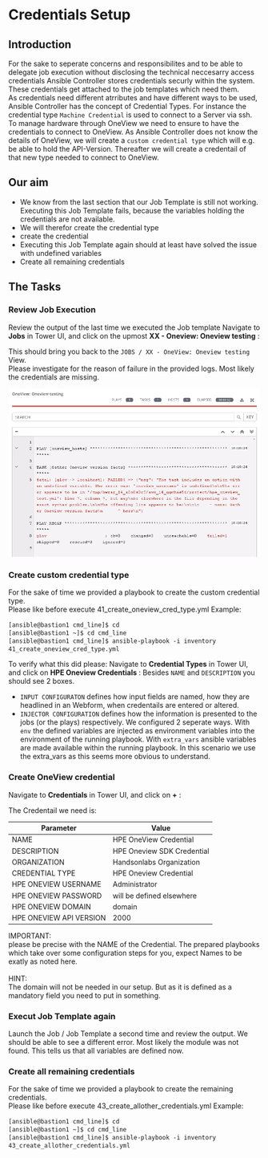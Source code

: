 # Credentials Setup

## Introduction

For the sake to seperate concerns and responsibilites and to be able to delegate job execution without disclosing the technical neccesarry access credentials Ansible Controller stores credentials securly within the system. These credentials get attached to the job templates which need them.<br>
As credentials need different atrributes and have different ways to be used, Ansible Controller has the concept of Credential Types. For instance the credential type `Machine Credential` is used to connect to a Server via ssh.<br>
To manage hardware through OneView we need to ensure to have the credentials to connect to OneView. As Ansible Controller does not know the details of OneView, we will create a `custom credential type` which will e.g. be able to hold the API-Version. Thereafter we will create a credentail of that new type needed to connect to OneView.


## Our aim
- We know from the last section that our Job Template is still not working. Executing this Job Template fails, because the variables holding the credentials are not available.
- We will therefor create the credential type
- create the credential 
- Executing this Job Template again should at least have solved the issue with undefined variables
- Create all remaining credentials 

## The Tasks
### Review Job Execution 
Review the output of the last time we executed the Job template
Navigate to **Jobs** in Tower UI, and click on the upmost **XX - Oneview: Oneview testing** :

This should bring you back to the `JOBS / XX - OneView: Oneview testing` View.<br>
Please investigate for the reason of failure in the provided logs. Most likely the credentials are missing.

![Credentail-Missing](/images/credentials_missing.png)

### Create custom credential type
For the sake of time we provided a playbook to create the custom credential type.<br>
Please like before execute 41_create_oneview_cred_type.yml
Example:
```
[ansible@bastion1 cmd_line]$ cd
[ansible@bastion1 ~]$ cd cmd_line
[ansible@bastion1 cmd_line]$ ansible-playbook -i inventory 41_create_oneview_cred_type.yml
```

To verify what this did please:
Navigate to **Credential Types** in Tower UI, and click on **HPE Oneview Credentials** :
Besides `NAME` and `DESCRIPTION` you should see 2 boxes.<br>  
- `INPUT CONFIGURATON` defines how input fields are named, how they are headlined in an Webform, when credentails are entered or altered.
- `INJECTOR CONFIGURATION` defines how the information is presented to the jobs (or the plays) respectively. We configured 2 seperate ways. With `env` the defined variables are injected as environment variables into the environment of the running playbook. With `extra_vars` ansible variables are made available within the running playbook. In this scenario we use the extra_vars as this seems more obvious to understand.

### Create OneView credential 
Navigate to **Credentials** in Tower UI, and click on **+** :

The Credentail  we need is:

| Parameter | Value |
|---|---|
| NAME | HPE OneView Credential |
| DESCRIPTION | HPE Oneview SDK Credential |
| ORGANIZATION | Handsonlabs Organization |
| CREDENTIAL TYPE | HPE Oneview Credential |
| HPE ONEVIEW USERNAME | Administrator |
| HPE ONEVIEW PASSWORD | will be defined elsewhere |
| HPE ONEVIEW DOMAIN | domain |
| HPE ONEVIEW API VERSION | 2000 |

IMPORTANT:<br>
please be precise with the NAME of the Credential. The prepared playbooks which take over some configuration steps for you, expect Names to be exatly as noted here.<br><br>
HINT:<br>
The domain will not be needed in our setup. But as it is defined as a mandatory field you need to put in something.

### Execut Job Template again 
Launch the Job / Job Template a second time and review the output. We should be able to see a different error. Most likely the module was not found. This tells us that all variables are defined now.

### Create all remaining credentials 
For the sake of time we provided a playbook to create the remaining credentials.<br>
Please like before execute 43_create_allother_credentials.yml
Example:
```
[ansible@bastion1 cmd_line]$ cd
[ansible@bastion1 ~]$ cd cmd_line
[ansible@bastion1 cmd_line]$ ansible-playbook -i inventory 43_create_allother_credentials.yml
```

